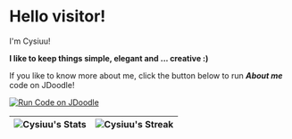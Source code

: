 # **Hello visitor!**

I'm Cysiuu!

**I like to keep things simple, elegant and ... creative :)**

If you like to know more about me, click the button below to run ***About me*** code on JDoodle!

[![Run Code on JDoodle](https://img.shields.io/badge/Run%20Code-JDoodle-blue?style=for-the-badge&logo=java)](https://www.jdoodle.com/ia/1l8t)

<div align="center">

| ![Cysiuu's Stats](https://github-readme-stats.vercel.app/api?username=Cysiuu&theme=dark&show_icons=true&hide_border=true&count_private=true) | ![Cysiuu's Streak](https://github-readme-streak-stats.herokuapp.com/?user=Cysiuu&theme=dark&hide_border=true) |
|---|---|

</div>
